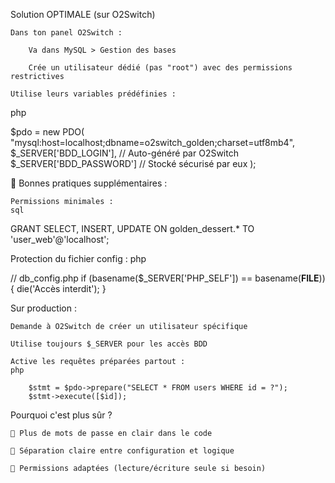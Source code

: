 Solution OPTIMALE (sur O2Switch)

    Dans ton panel O2Switch :

        Va dans MySQL > Gestion des bases

        Crée un utilisateur dédié (pas "root") avec des permissions restrictives

    Utilise leurs variables prédéfinies :

php

$pdo = new PDO(
    "mysql:host=localhost;dbname=o2switch_golden;charset=utf8mb4",
    $_SERVER['BDD_LOGIN'], // Auto-généré par O2Switch
    $_SERVER['BDD_PASSWORD'] // Stocké sécurisé par eux
);

🔐 Bonnes pratiques supplémentaires :

    Permissions minimales :
    sql

GRANT SELECT, INSERT, UPDATE ON golden_dessert.* TO 'user_web'@'localhost';

Protection du fichier config :
php

// db_config.php
if (basename($_SERVER['PHP_SELF']) == basename(__FILE__)) {
    die('Accès interdit');
}

Sur production :

    Demande à O2Switch de créer un utilisateur spécifique

    Utilise toujours $_SERVER pour les accès BDD

    Active les requêtes préparées partout :
    php

        $stmt = $pdo->prepare("SELECT * FROM users WHERE id = ?");
        $stmt->execute([$id]);

Pourquoi c'est plus sûr ?

    🚫 Plus de mots de passe en clair dans le code

    🔄 Séparation claire entre configuration et logique

    🔑 Permissions adaptées (lecture/écriture seule si besoin)
